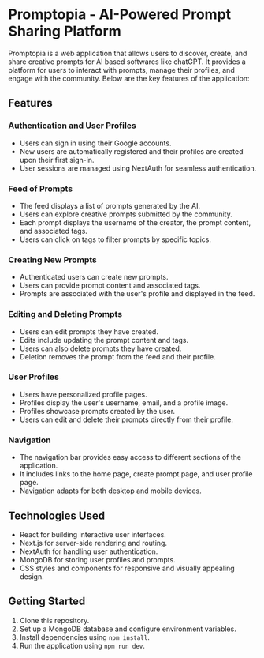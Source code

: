 # Promptopia - AI-Powered Prompt Sharing Platform

Promptopia is a web application that allows users to discover, create, and share creative prompts for AI based softwares like chatGPT. It provides a platform for users to interact with prompts, manage their profiles, and engage with the community. Below are the key features of the application:

## Features

### Authentication and User Profiles
- Users can sign in using their Google accounts.
- New users are automatically registered and their profiles are created upon their first sign-in.
- User sessions are managed using NextAuth for seamless authentication.

### Feed of Prompts
- The feed displays a list of prompts generated by the AI.
- Users can explore creative prompts submitted by the community.
- Each prompt displays the username of the creator, the prompt content, and associated tags.
- Users can click on tags to filter prompts by specific topics.

### Creating New Prompts
- Authenticated users can create new prompts.
- Users can provide prompt content and associated tags.
- Prompts are associated with the user's profile and displayed in the feed.

### Editing and Deleting Prompts
- Users can edit prompts they have created.
- Edits include updating the prompt content and tags.
- Users can also delete prompts they have created.
- Deletion removes the prompt from the feed and their profile.

### User Profiles
- Users have personalized profile pages.
- Profiles display the user's username, email, and a profile image.
- Profiles showcase prompts created by the user.
- Users can edit and delete their prompts directly from their profile.

### Navigation
- The navigation bar provides easy access to different sections of the application.
- It includes links to the home page, create prompt page, and user profile page.
- Navigation adapts for both desktop and mobile devices.

## Technologies Used
- React for building interactive user interfaces.
- Next.js for server-side rendering and routing.
- NextAuth for handling user authentication.
- MongoDB for storing user profiles and prompts.
- CSS styles and components for responsive and visually appealing design.

## Getting Started
1. Clone this repository.
2. Set up a MongoDB database and configure environment variables.
3. Install dependencies using `npm install`.
4. Run the application using `npm run dev`.